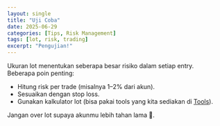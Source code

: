 ```yaml
---
layout: single
title: "Uji Coba"
date: 2025-06-29
categories: [Tips, Risk Management]
tags: [lot, risk, trading]
excerpt: "Pengujian!"
---
```


Ukuran lot menentukan seberapa besar risiko dalam setiap entry.  
Beberapa poin penting:

- Hitung risk per trade (misalnya 1–2% dari akun).
- Sesuaikan dengan stop loss.
- Gunakan kalkulator lot (bisa pakai tools yang kita sediakan di [Tools](../tools/)).

Jangan over lot supaya akunmu lebih tahan lama 🚀.
